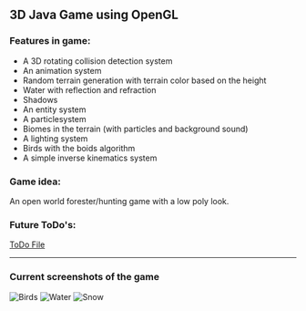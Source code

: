 ## 3D Java Game using OpenGL

### Features in game:
- A 3D rotating collision detection system
- An animation system
- Random terrain generation with terrain color based on the height
- Water with reflection and refraction
- Shadows
- An entity system
- A particlesystem
- Biomes in the terrain (with particles and background sound)
- A lighting system
- Birds with the boids algorithm
- A simple inverse kinematics system

### Game idea:
An open world forester/hunting game with a low poly look.

### Future ToDo's:
[ToDo File](https://github.com/CodingWithMenno/3DGame/blob/main/Game/src/gameLoop/TODO.java)

---
### Current screenshots of the game

![Birds](https://cdn.discordapp.com/attachments/574188492272173076/811932790416998400/unknown.png)
![Water](https://media.discordapp.net/attachments/378603538009292820/802181808888348722/unknown.png?width=1623&height=910)
![Snow](https://media.discordapp.net/attachments/574188492272173076/802487939783327754/unknown.png?width=1625&height=910)
